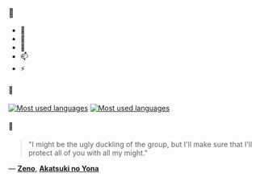 ### 👋

- 🔭
- 🌱
- 💬
- 📫
- ⚡

#### 🧏

[![Most used languages](https://github-readme-stats-aynah.vercel.app/api/top-langs/?username=aynh&theme=solarized-dark&langs_count=6&layout=compact&hide_title=true)](https://github.com/anuraghazra/github-readme-stats#gh-dark-mode-only)
[![Most used languages](https://github-readme-stats-aynah.vercel.app/api/top-langs/?username=aynh&theme=solarized-light&langs_count=6&layout=compact&hide_title=true)](https://github.com/anuraghazra/github-readme-stats#gh-light-mode-only)

#### 💬

> "I might be the ugly duckling of the group, but I'll make sure that I'll protect all of you with all my might."

&mdash; [**Zeno**](https://myanimelist.net/character.php?q=Zeno&cat=character), [**Akatsuki no Yona**](https://myanimelist.net/search/all?q=Akatsuki%20no%20Yona&cat=all)
